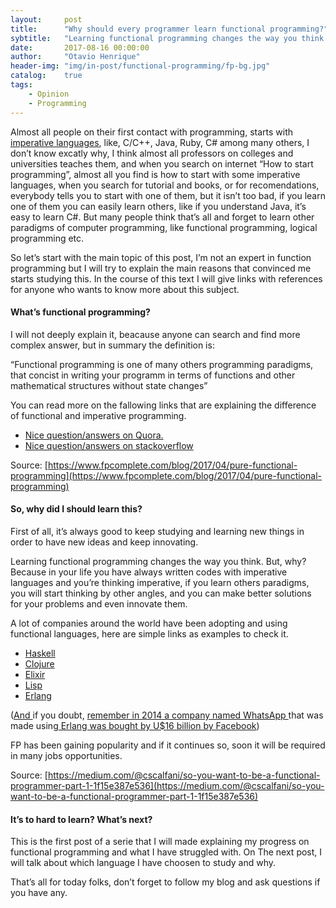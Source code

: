 ```yaml
---
layout:     post
title:      "Why should every programmer learn functional programming?"
sybtitle:   "Learning functional programming changes the way you think. But, why?"
date:       2017-08-16 00:00:00
author:     "Otavio Henrique"
header-img: "img/in-post/functional-programming/fp-bg.jpg"
catalog:    true
tags:
    - Opinion
    - Programming
---
```


Almost all people on their first contact with programming, starts with
[imperative languages](https://en.wikipedia.org/wiki/Imperative_programming),
like, C/C++, Java, Ruby, C# among many others, I don’t know excatly why, I think
almost all professors on colleges and universities teaches them, and when you
search on internet “How to start programming”, almost all you find is how to
start with some imperative languages, when you search for tutorial and books, or
for recomendations, everybody tells you to start with one of them, but it isn’t
too bad, if you learn one of them you can easily learn others, like if you
understand Java, it’s easy to learn C#. But many people think that’s all and
forget to learn other paradigms of computer programming, like functional
programming, logical programming etc.

So let’s start with the main topic of this post, I’m not an expert in function
programming but I will try to explain the main reasons that convinced me starts
studying this. In the course of this text I will give links with references for
anyone who wants to know more about this subject.

#### What’s functional programming?

I will not deeply explain it, beacause anyone can search and find more complex
answer, but in summary the definition is:

“Functional programming is one of many others programming paradigms, that
concist in writing your programm in terms of functions and other mathematical
structures without state changes”

You can read more on the fallowing links that are explaining the difference of
functional and imperative programming.

* [Nice question/answers on
Quora.](https://www.quora.com/What-is-the-difference-between-functional-and-imperative-programming-Why-should-one-who-is-used-to-imperative-programming-learn-functional-programming-and-vice-versa-What-are-the-pros-and-cons)
* [Nice question/answers on
stackoverflow](https://stackoverflow.com/questions/17826380/what-is-difference-between-functional-and-imperative-programming-languages)

<span class="figcaption_hack">Source:
[https://www.fpcomplete.com/blog/2017/04/pure-functional-programming](https://www.fpcomplete.com/blog/2017/04/pure-functional-programming)</span>

#### So, why did I should learn this?

First of all, it’s always good to keep studying and learning new things in order
to have new ideas and keep innovating.

Learning functional programming changes the way you think. But, why? Because in
your life you have always written codes with imperative languages and you’re
thinking imperative, if you learn others paradigms, you will start thinking by
other angles, and you can make better solutions for your problems and even
innovate them.

A lot of companies around the world have been adopting and using functional
languages, here are simple links as examples to check it.

* [Haskell](https://wiki.haskell.org/Haskell_in_industry)
* [Clojure](https://clojure.org/community/companies)
* [Elixir](https://github.com/doomspork/elixir-companies)
* [Lisp](http://pchristensen.com/blog/lisp-companies/)
* [Erlang](https://stackoverflow.com/questions/1636455/where-is-erlang-used-and-why)

([And
](https://www.washingtonpost.com/business/economy/facebook-to-buy-mobile-messaging-app-whatsapp-for-16-billion/2014/02/19/920059c2-99b4-11e3-80ac-63a8ba7f7942_story.html?utm_term=.f56f8e7d0dad)if
you doubt, [remember in 2014 a company named WhatsApp
](https://www.washingtonpost.com/business/economy/facebook-to-buy-mobile-messaging-app-whatsapp-for-16-billion/2014/02/19/920059c2-99b4-11e3-80ac-63a8ba7f7942_story.html?utm_term=.f56f8e7d0dad)that
was made using[ Erlang was bought by U$16 billion by
Facebook](https://www.washingtonpost.com/business/economy/facebook-to-buy-mobile-messaging-app-whatsapp-for-16-billion/2014/02/19/920059c2-99b4-11e3-80ac-63a8ba7f7942_story.html?utm_term=.f56f8e7d0dad))

FP has been gaining popularity and if it continues so, soon it will be required
in many jobs opportunities.

<span class="figcaption_hack">Source:
[https://medium.com/@cscalfani/so-you-want-to-be-a-functional-programmer-part-1-1f15e387e536](https://medium.com/@cscalfani/so-you-want-to-be-a-functional-programmer-part-1-1f15e387e536)</span>

#### It’s to hard to learn? What’s next?

This is the first post of a serie that I will made explaining my progress on
functional programming and what I have struggled with. On The next post, I will
talk about which language I have choosen to study and why.

That’s all for today folks, don’t forget to follow my blog and ask questions if
you have any.
